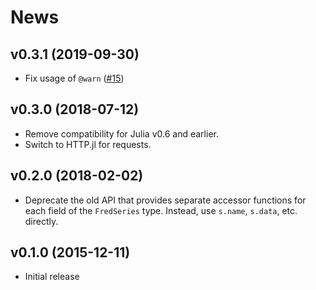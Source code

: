# News

## v0.3.1 (2019-09-30)

- Fix usage of `@warn` ([#15](https://github.com/micahjsmith/FredData.jl/pull/15))

## v0.3.0 (2018-07-12)

- Remove compatibility for Julia v0.6 and earlier.
- Switch to HTTP.jl for requests.

## v0.2.0 (2018-02-02)

- Deprecate the old API that provides separate accessor functions for each field of the
    `FredSeries` type. Instead, use `s.name`, `s.data`, etc. directly.

## v0.1.0 (2015-12-11)

- Initial release
